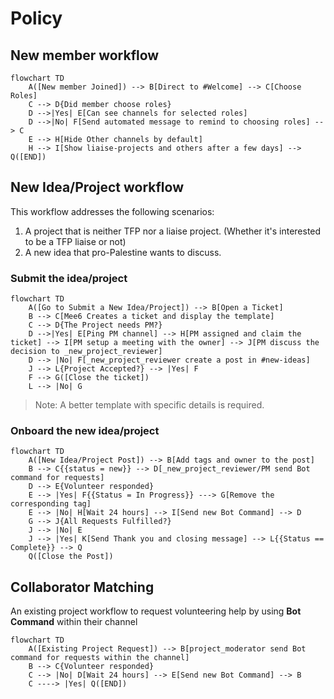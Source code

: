 # Policy

## New member workflow

```mermaid
flowchart TD
    A([New member Joined]) --> B[Direct to #Welcome] --> C[Choose Roles]
    C --> D{Did member choose roles}
    D -->|Yes| E[Can see channels for selected roles]
    D -->|No| F[Send automated message to remind to choosing roles] --> C
    E --> H[Hide Other channels by default]
    H --> I[Show liaise-projects and others after a few days] --> Q([END])
```

## New Idea/Project workflow
This workflow addresses the following scenarios:
1. A project that is neither TFP nor a liaise project. (Whether it's interested to be a TFP liaise or not)
2. A new idea that pro-Palestine wants to discuss.

### Submit the idea/project

```mermaid
flowchart TD
    A([Go to Submit a New Idea/Project]) --> B[Open a Ticket]
    B --> C[Mee6 Creates a ticket and display the template]
    C --> D{The Project needs PM?}
    D -->|Yes| E[Ping PM channel] --> H[PM assigned and claim the ticket] --> I[PM setup a meeting with the owner] --> J[PM discuss the decision to _new_project_reviewer]
    D --> |No| F[_new_project_reviewer create a post in #new-ideas]
    J --> L{Project Accepted?} --> |Yes| F
    F --> G([Close the ticket])
    L --> |No| G
```
> Note: A better template with specific details is required.

### Onboard the new idea/project
```mermaid
flowchart TD
    A([New Idea/Project Post]) --> B[Add tags and owner to the post]
    B --> C{{status = new}} --> D[_new_project_reviewer/PM send Bot command for requests]
    D --> E{Volunteer responded} 
    E --> |Yes| F{{Status = In Progress}} ---> G[Remove the corresponding tag]
    E --> |No| H[Wait 24 hours] --> I[Send new Bot Command] --> D
    G --> J{All Requests Fulfilled?}
    J --> |No| E
    J --> |Yes| K[Send Thank you and closing message] --> L{{Status == Complete}} --> Q
    Q([Close the Post])
```

## Collaborator Matching
An existing project workflow to request volunteering help by using **Bot Command** within their channel
```mermaid
flowchart TD
    A([Existing Project Request]) --> B[project_moderator send Bot command for requests within the channel]
    B --> C{Volunteer responded} 
    C --> |No| D[Wait 24 hours] --> E[Send new Bot Command] --> B
    C ----> |Yes| Q([END])
```

